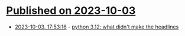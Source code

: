 # [Published on 2023-10-03](index.md)

* [2023-10-03, 17:53:16](https://lobste.rs/s/bfh4nj/python_3_12_what_didn_t_make_headlines) - [python 3.12: what didn't make the headlines](https://www.bitecode.dev/p/python-312-what-didnt-make-the-headlines)
